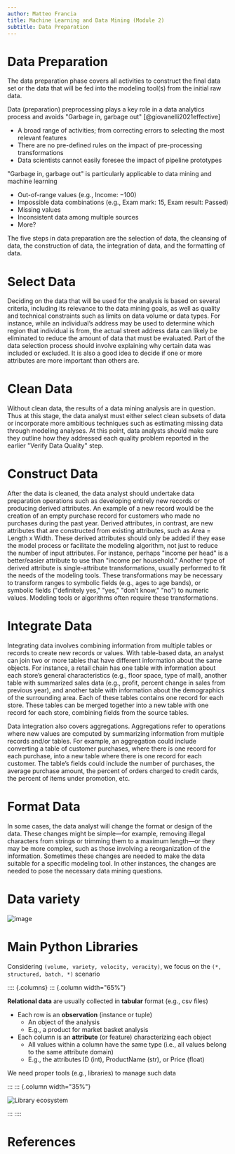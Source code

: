 ```yaml
---
author: Matteo Francia
title: Machine Learning and Data Mining (Module 2)
subtitle: Data Preparation
---
```


# Data Preparation

The data preparation phase covers all activities to construct the final data set or the data that will be fed into the modeling tool(s) from the initial raw data.

Data (preparation) preprocessing plays a key role in a data analytics process and avoids "Garbage in, garbage out" [@giovanelli2021effective]

- A broad range of activities; from correcting errors to selecting the most relevant features
- There are no pre-defined rules on the impact of pre-processing transformations
- Data scientists cannot easily foresee the impact of pipeline prototypes

"Garbage in, garbage out" is particularly applicable to data mining and machine learning

- Out-of-range values (e.g., Income: −100)
- Impossible data combinations (e.g., Exam mark: 15, Exam result: Passed) 
- Missing values
- Inconsistent data among multiple sources
- More?

The five steps in data preparation are the selection of data, the cleansing of data, the construction of data, the integration of data, and the formatting of data.

# Select Data

Deciding on the data that will be used for the analysis is based on several criteria, including its relevance to the data mining goals, as well as quality and technical constraints such as limits on data volume or data types.
For instance, while an individual’s address may be used to determine which region that individual is from, the actual street address data can likely be eliminated to reduce the amount of data that must be evaluated.
Part of the data selection process should involve explaining why certain data was included or excluded.
It is also a good idea to decide if one or more attributes are more important than others are.

# Clean Data

Without clean data, the results of a data mining analysis are in question.
Thus at this stage, the data analyst must either select clean subsets of data or incorporate more ambitious techniques such as estimating missing data through modeling analyses.
At this point, data analysts should make sure they outline how they addressed each quality problem reported in the earlier "Verify Data Quality" step.

# Construct Data

After the data is cleaned, the data analyst should undertake data preparation operations such as developing entirely new records or producing derived attributes.
An example of a new record would be the creation of an empty purchase record for customers who made no purchases during the past year.
Derived attributes, in contrast, are new attributes that are constructed from existing attributes, such as Area = Length x Width.
These derived attributes should only be added if they ease the model process or facilitate the modeling algorithm, not just to reduce the number of input attributes.
For instance, perhaps "income per head" is a better/easier attribute to use than "income per household." Another type of derived attribute is single-attribute transformations, usually performed to fit the needs of the modeling tools.
These transformations may be necessary to transform ranges to symbolic fields (e.g., ages to age bands), or symbolic fields ("definitely yes," "yes," "don’t know," "no") to numeric values.
Modeling tools or algorithms often require these transformations.

# Integrate Data

Integrating data involves combining information from multiple tables or records to create new records or values.
With table-based data, an analyst can join two or more tables that have different information about the same objects.
For instance, a retail chain has one table with information about each store’s general characteristics (e.g., floor space, type of mall), another table with summarized sales data (e.g., profit, percent change in sales from previous year), and another table with information about the demographics of the surrounding area.
Each of these tables contains one record for each store.
These tables can be merged together into a new table with one record for each store, combining fields from the source tables.

Data integration also covers aggregations.
Aggregations refer to operations where new values are computed by summarizing information from multiple records and/or tables.
For example, an aggregation could include converting a table of customer purchases, where there is one record for each purchase, into a new table where there is one record for each customer.
The table’s fields could include the number of purchases, the average purchase amount, the percent of orders charged to credit cards, the percent of items under promotion, etc.

# Format Data

In some cases, the data analyst will change the format or design of the data.
These changes might be simple—for example, removing illegal characters from strings or trimming them to a maximum length—or they may be more complex, such as those involving a reorganization of the information.
Sometimes these changes are needed to make the data suitable for a specific modeling tool.
In other instances, the changes are needed to pose the necessary data mining questions.

# Data variety

![image](https://miro.medium.com/v2/resize:fit:1100/format:webp/1*YejjU_69ffDyrC0z-X9jYQ.jpeg)

# Main Python Libraries

Considering `(volume, variety, velocity, veracity)`, we focus on the `(*, structured, batch, *)` scenario

:::: {.columns}
::: {.column width="65%"}

**Relational data** are usually collected in **tabular** format (e.g., csv files)

- Each row is an **observation** (instance or tuple)
    - An object of the analysis
    - E.g., a product for market basket analysis
- Each column is an **attribute** (or feature) characterizing each object
    - All values within a column have the same type (i.e., all values belong to the same attribute domain)
    - E.g., the attributes ID (int), ProductName (str), or Price (float)
    
We need proper tools (e.g., libraries) to manage such data

:::
::: {.column width="35%"}

![Library ecosystem](https://github.com/w4bo/img-dump/assets/18005592/72869b67-6a16-4a5a-a8a4-8d8e10c2633d)

:::
::::

# References